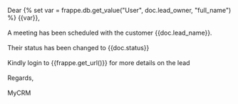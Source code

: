 Dear {% set var = frappe.db.get_value("User", doc.lead_owner, "full_name") %} {{var}},<br><br>
A meeting has been scheduled with the customer {{doc.lead_name}}. <br><br>
Their status has been changed to {{doc.status}}<br><br>
Kindly login to {{frappe.get_url()}} for more details on the lead<br><br>
Regards,<br><br>
MyCRM